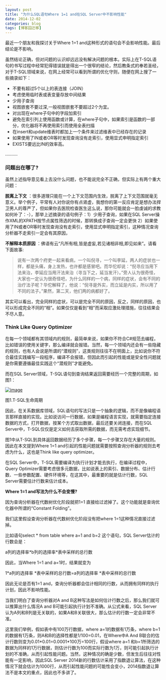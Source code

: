 ```yaml
---
layout: post
title: "为什么SQL语句Where 1=1 and在SQL Server中不影响性能"
date: 2014-12-02
categories: blog
tags: [博客园迁移]
---
```


最近一个朋友和我探讨关于Where 1=1 and这种形式的语句会不会影响性能。最后结论是不影响。

虽然结论正确，但对问题的认识却远远没有解决问题的根本。实际上在T-SQL语句的书写过程中经常犯得错误就是得出一个很窄的结论，然后教条式的奉若圣经，对于T-SQL领域来说，在网上经常可以看到所谓的优化守则，随便在网上搜了一些摘录如下：

  * 不要有超过5个以上的表连接（JOIN）
  * 考虑使用临时表或表变量存放中间结果
  * 少用子查询
  * 视图嵌套不要过深,一般视图嵌套不要超过2个为宜。
  * 对出现在where子句中的字段加索引
  * 避免在索引列上使用函数或计算，在where子句中，如果索引是函数的一部分，优化器将不再使用索引而使用全表扫描
  * 在insert和update维表时都加上一个条件来过滤维表中已经存在的记录
  * 如果使用了IN或者OR等时发现查询没有走索引，使用显式申明指定索引
  * EXISTS要远比IN的效率高。



……….

### 问题出在哪了?

虽然上述指导意见看上去没什么问题，也不能说完全不正确，但实际上有两个重大问题：

**脱离上下文** ：很多道理只能在一个上下文范围内生效，脱离了上下文范围就毫无意义。举个例子，平常有人对你说你有点肾虚，我想你的第一反应肯定是想办法捍卫男人的尊严了，但如果你去医院检查医生这么说，那你可能就会一脸虔诚的求教如何补了：-），那举上述摘录的语句例子：1）少用子查询，如果在SQL Server操作XML的XPATH按节点属性筛选的时候，那转换成子查询一定会更快 2）如果使用了IN或者OR等时发现查询没有走索引，使用显式申明指定索引，这种情况查询分析器不走索引一定会有其原因，

**不解释本质原因** ：佛语有云“凡所有相,皆是虚妄,若见诸相非相,即见如来”。请看下面故事:

> 说有一次两个府吏一起来看病，一个叫倪寻，一个叫李延，两人的症状也一样，都是头痛，身上发热，也许都是感冒吧。而华佗却说：“倪寻应当用下法来治，李延应当用汗法来治（寻当下之，延当发汗）。”旁人认为很奇怪，大家也一定认为很奇怪吧，为什么同样的一个病，同样的症状，会有不同的治疗法子呢？华佗解释了，他说：“倪寻是外实，而立延是内实，所以用了不同的法子。”果然，第二天，他们两的病都好了。

其实可以看出，完全同样的症状，可以是完全不同的原因，反之，同样的原因，也可以形成完全不同的“相”。如果仅仅是看到“相”而采取应激处理措施，往往结果会不尽人意。

### Think Like Query Optimizer

在每一个领域都有其领域内的规则，最简单来说，如果你不符合C\#规范去编程，比如错误的使用关键字，那么编译就会报错。当然，每一个领域内还会有一些隐藏的规则，也有人会说是所谓的“潜规则”，这类规则往往不在明面上，比如说你不符合最佳实践编写一段程序，编译不会报错，但因此而引起的性能或是安全性问题就是你需要遵循最佳实践这个“潜规则”才能避免。

而在SQL Server领域，T-SQL语句到查询结果返回需要经历一个完整的周期，如图1：

[![image](https://cdn.jsdelivr.net/gh/careyson/careyson.github.io@main/assets/images/2014-12-02-sql-where-1-1-and-sql-server/sql-where-1-1-and-sql-server-022138122642985.png)](//images0.cnblogs.com/blog/35368/201412/022138103119315.png)

图1.T-SQL生命周期

因此，在关系数据库领域，SQL语句的写法只是一个抽象的逻辑，而不是像编程语言那样直接的实现。比如说访问一行数据，如果是编程语言实现，就需要指定连接数据的方式，打开数据，按某个方式取出数据，最后还要关闭连接，而在SQL Server中，T-SQL仅仅是定义如何去获取所需的数据，而无需考虑实现细节。

图1中从T-SQL到具体返回数据经历了多个步骤，每一个步骤又存在大量的规则。因此在本文提到Where 1=1 and引起的性能问题就需要按照查询分析器的规则去考虑为什么，这也是Think like query optimizer。

在SQL Server中，T-SQL需要编译为执行计划才能去执行，在编译过程中，Query Optimizer需要考虑很多元数据，比如说表上的索引、数据分布、估计行数、一些参数配置、硬件环境等，在这其中，最重要的就是估计行数，SQL Server需要估计行数来估计成本。

**Where 1=1 and写法为什么不会变慢?**

因为查询分析器在代数树优化阶段就把1=1 直接给过滤掉了。这个功能就是查询优化器中所谓的“Constant Folding”。

我们这里假设查询分析器在代数树优化阶段没有把where 1=1这种情况直接过滤掉。

比如语句select \* from table where a=1 and b=2 这个语句，SQL Server估计的行数会是：

a列的选择率\*b列的选择率\*表中采样的总行数

因此，当Where 1=1 and a=1时，结果就变为

1\*a列的选择率 \*表中采样的总行数=a列的选择率 \*表中采样的总行数

因此无论是否有1=1 and，查询分析器都会估计相同的行数，从而拥有同样的执行计划，因此不影响性能。

当我们明白了查询分析器对A and B这种写法是如何估计行数之后，那么我们就可以推算出什么情况A and B可能引起执行计划不准确。从公式来看，SQL Server认为A列和B列是无关联的，如果A和B关联很大，那么估计的行数一定会非常不准。

这里我们举例，假如表中有100万行数据，where a=1的数据有1万条，where b=1的数据有1万条，则A和B的选择性都是1/100=0.01，在Where中A And B联合的估计行数则变为0.01\*0.01=0.0001\*100万=100行，假设where a=1 和b=1所筛选的数据为同样的1万行数据，则估计行数为100而实际行数为1万，则可能引起执行计划的不准确，从而引起性能问题。当然，这种情况的确是少数，但发生后往往对性能有一定影响，因此SQL Server 2014新的行数估计采用了指数退让算法，在这种情况下就会估计为1000行，从而引起性能问题的可能性会变小，2014指数退让算法不是本文的重点，因此也不多讲了。
